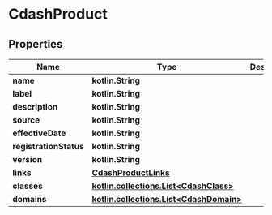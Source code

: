 
# CdashProduct

## Properties
| Name | Type | Description | Notes |
| ------------ | ------------- | ------------- | ------------- |
| **name** | **kotlin.String** |  |  [optional] |
| **label** | **kotlin.String** |  |  [optional] |
| **description** | **kotlin.String** |  |  [optional] |
| **source** | **kotlin.String** |  |  [optional] |
| **effectiveDate** | **kotlin.String** |  |  [optional] |
| **registrationStatus** | **kotlin.String** |  |  [optional] |
| **version** | **kotlin.String** |  |  [optional] |
| **links** | [**CdashProductLinks**](CdashProductLinks.md) |  |  [optional] |
| **classes** | [**kotlin.collections.List&lt;CdashClass&gt;**](CdashClass.md) |  |  [optional] |
| **domains** | [**kotlin.collections.List&lt;CdashDomain&gt;**](CdashDomain.md) |  |  [optional] |



